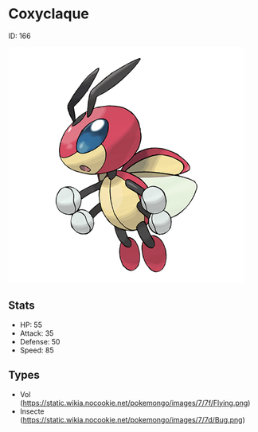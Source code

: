 # Coxyclaque


ID: 166

![](https://raw.githubusercontent.com/PokeAPI/sprites/master/sprites/pokemon/other/official-artwork/166.png "Coxyclaque")

## Stats


 - HP: 55
 - Attack: 35
 - Defense: 50
 - Speed: 85

## Types


 - Vol (https://static.wikia.nocookie.net/pokemongo/images/7/7f/Flying.png)
 - Insecte (https://static.wikia.nocookie.net/pokemongo/images/7/7d/Bug.png)
